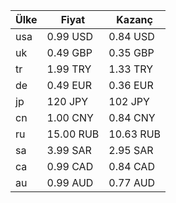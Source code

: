 | Ülke |   Fiyat   |  Kazanç  |
|------|-----------|----------|
|  usa | 0.99 USD  | 0.84 USD |
|  uk  | 0.49 GBP  | 0.35 GBP |
|  tr  | 1.99 TRY  | 1.33 TRY |
|  de  | 0.49 EUR  | 0.36 EUR |
|  jp  | 120 JPY   | 102 JPY  |
|  cn  | 1.00 CNY  | 0.84 CNY |
|  ru  | 15.00 RUB |10.63 RUB |
|  sa  | 3.99 SAR  | 2.95 SAR |
|  ca  | 0.99 CAD  | 0.84 CAD |
|  au  | 0.99 AUD  | 0.77 AUD |
